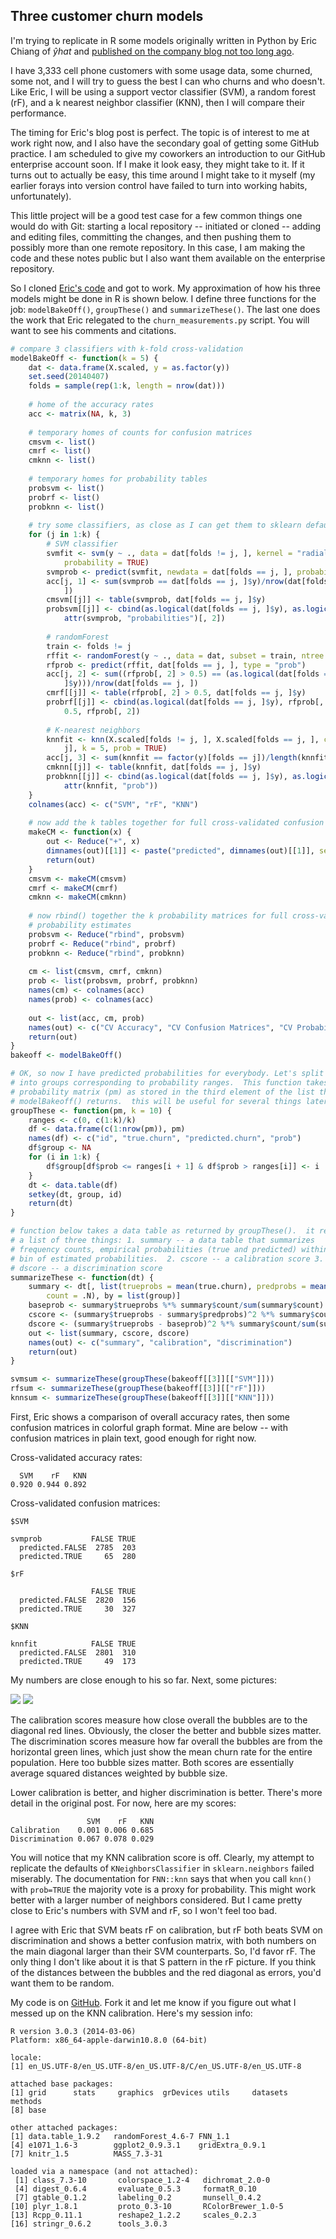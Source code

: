 ## Three customer churn models










I'm trying to replicate in R some models originally written in Python by Eric Chiang of $\hat{y}hat$ and [published on the company blog not too long ago](http://blog.yhathq.com/posts/predicting-customer-churn-with-sklearn.html).

I have 3,333 cell phone customers with some usage data, some churned, some not, and I will try to guess the best I can who churns and who doesn't. Like Eric, I will be using a support vector classifier (SVM), a random forest (rF), and a k nearest neighbor classifier (KNN), then I will compare their performance.

The timing for Eric's blog post is perfect. The topic is of interest to me at work right now, and I also have the secondary goal of getting some GitHub practice. I am scheduled to give my coworkers an introduction to our GitHub enterprise account soon. If I make it look easy, they might take to it. If it turns out to actually be easy, this time around I might take to it myself (my earlier forays into version control have failed to turn into working habits, unfortunately). 

This little project will be a good test case for a few common things one would do with Git: starting a local repository -- initiated or cloned -- adding and editing files, committing the changes, and then pushing them to possibly more than one remote repository. In this case, I am making the code and these notes public but I also want them available on the enterprise repository.

So I cloned [Eric's code](https://github.com/EricChiang/churn) and got to work. My approximation of how his three models might be done in R is shown below. I define three functions for the job: `modelBakeOff()`, `groupThese()` and `summarizeThese()`. The last one does the work that Eric relegated to the `churn_measurements.py` script. You will want to see his comments and citations.



```r
# compare 3 classifiers with k-fold cross-validation
modelBakeOff <- function(k = 5) {
    dat <- data.frame(X.scaled, y = as.factor(y))
    set.seed(20140407)
    folds = sample(rep(1:k, length = nrow(dat)))
    
    # home of the accuracy rates
    acc <- matrix(NA, k, 3)
    
    # temporary homes of counts for confusion matrices
    cmsvm <- list()
    cmrf <- list()
    cmknn <- list()
    
    # temporary homes for probability tables
    probsvm <- list()
    probrf <- list()
    probknn <- list()
    
    # try some classifiers, as close as I can get them to sklearn defaults
    for (j in 1:k) {
        # SVM classifier
        svmfit <- svm(y ~ ., data = dat[folds != j, ], kernel = "radial", scale = FALSE, 
            probability = TRUE)
        svmprob <- predict(svmfit, newdata = dat[folds == j, ], probability = TRUE)
        acc[j, 1] <- sum(svmprob == dat[folds == j, ]$y)/nrow(dat[folds == j, 
            ])
        cmsvm[[j]] <- table(svmprob, dat[folds == j, ]$y)
        probsvm[[j]] <- cbind(as.logical(dat[folds == j, ]$y), as.logical(svmprob), 
            attr(svmprob, "probabilities")[, 2])
        
        # randomForest
        train <- folds != j
        rffit <- randomForest(y ~ ., data = dat, subset = train, ntree = 10)
        rfprob <- predict(rffit, dat[folds == j, ], type = "prob")
        acc[j, 2] <- sum((rfprob[, 2] > 0.5) == (as.logical(dat[folds == j, 
            ]$y)))/nrow(dat[folds == j, ])
        cmrf[[j]] <- table(rfprob[, 2] > 0.5, dat[folds == j, ]$y)
        probrf[[j]] <- cbind(as.logical(dat[folds == j, ]$y), rfprob[, 2] > 
            0.5, rfprob[, 2])
        
        # K-nearest neighbors
        knnfit <- knn(X.scaled[folds != j, ], X.scaled[folds == j, ], cl = factor(y)[folds != 
            j], k = 5, prob = TRUE)
        acc[j, 3] <- sum(knnfit == factor(y)[folds == j])/length(knnfit)
        cmknn[[j]] <- table(knnfit, dat[folds == j, ]$y)
        probknn[[j]] <- cbind(as.logical(dat[folds == j, ]$y), as.logical(knnfit), 
            attr(knnfit, "prob"))
    }
    colnames(acc) <- c("SVM", "rF", "KNN")
    
    # now add the k tables together for full cross-validated confusion matrices
    makeCM <- function(x) {
        out <- Reduce("+", x)
        dimnames(out)[[1]] <- paste("predicted", dimnames(out)[[1]], sep = ".")
        return(out)
    }
    cmsvm <- makeCM(cmsvm)
    cmrf <- makeCM(cmrf)
    cmknn <- makeCM(cmknn)
    
    # now rbind() together the k probability matrices for full cross-validated
    # probability estimates
    probsvm <- Reduce("rbind", probsvm)
    probrf <- Reduce("rbind", probrf)
    probknn <- Reduce("rbind", probknn)
    
    cm <- list(cmsvm, cmrf, cmknn)
    prob <- list(probsvm, probrf, probknn)
    names(cm) <- colnames(acc)
    names(prob) <- colnames(acc)
    
    out <- list(acc, cm, prob)
    names(out) <- c("CV Accuracy", "CV Confusion Matrices", "CV Probabilities")
    return(out)
}
bakeoff <- modelBakeOff()

# OK, so now I have predicted probabilities for everybody. Let's split data
# into groups corresponding to probability ranges.  This function takes a
# probability matrix (pm) as stored in the third element of the list that
# modelBakeoff() returns.  this will be useful for several things later:
groupThese <- function(pm, k = 10) {
    ranges <- c(0, c(1:k)/k)
    df <- data.frame(c(1:nrow(pm)), pm)
    names(df) <- c("id", "true.churn", "predicted.churn", "prob")
    df$group <- NA
    for (i in 1:k) {
        df$group[df$prob <= ranges[i + 1] & df$prob > ranges[i]] <- i
    }
    dt <- data.table(df)
    setkey(dt, group, id)
    return(dt)
}

# function below takes a data table as returned by groupThese().  it returns
# a list of three things: 1. summary -- a data table that summarizes
# frequency counts, empirical probabilities (true and predicted) within each
# bin of estimated probabilities.  2. cscore -- a calibration score 3.
# dscore -- a discrimination score
summarizeThese <- function(dt) {
    summary <- dt[, list(trueprobs = mean(true.churn), predprobs = mean(prob), 
        count = .N), by = list(group)]
    baseprob <- summary$trueprobs %*% summary$count/sum(summary$count)
    cscore <- (summary$trueprobs - summary$predprobs)^2 %*% summary$count/sum(summary$count)
    dscore <- (summary$trueprobs - baseprob)^2 %*% summary$count/sum(summary$count)
    out <- list(summary, cscore, dscore)
    names(out) <- c("summary", "calibration", "discrimination")
    return(out)
}

svmsum <- summarizeThese(groupThese(bakeoff[[3]][["SVM"]]))
rfsum <- summarizeThese(groupThese(bakeoff[[3]][["rF"]]))
knnsum <- summarizeThese(groupThese(bakeoff[[3]][["KNN"]]))
```


First, Eric shows a comparison of overall accuracy rates, then some confusion matrices in colorful graph format. Mine are below -- with confusion matrices in plain text, good enough for right now.

Cross-validated accuracy rates:

```
  SVM    rF   KNN 
0.920 0.944 0.892 
```


Cross-validated confusion matrices:

```
$SVM
                 
svmprob           FALSE TRUE
  predicted.FALSE  2785  203
  predicted.TRUE     65  280

$rF
                 
                  FALSE TRUE
  predicted.FALSE  2820  156
  predicted.TRUE     30  327

$KNN
                 
knnfit            FALSE TRUE
  predicted.FALSE  2801  310
  predicted.TRUE     49  173
```


My numbers are close enough to his so far. Next, some pictures:




![](figure/pics1.png) ![](figure/pics2.png) 


The calibration scores measure how close overall the bubbles are to the diagonal red lines. Obviously, the closer the better and bubble sizes matter. The discrimination scores measure how far overall the bubbles are from the horizontal green lines, which just show the mean churn rate for the entire population. Here too bubble sizes matter. Both scores are essentially average squared distances weighted by bubble size.

Lower calibration is better, and higher discrimination is better. There's more detail in the original post. For now, here are my scores:


```
                 SVM    rF   KNN
Calibration    0.001 0.006 0.685
Discrimination 0.067 0.078 0.029
```


You will notice that my KNN calibration score is off. Clearly, my attempt to replicate the defaults of `KNeighborsClassifier` in `sklearn.neighbors` failed miserably. The documentation for `FNN::knn` says that when you call `knn()` with `prob=TRUE` the majority vote is a proxy for probability. This might work better with a larger number of neighbors considered. But I came pretty close to Eric's numbers with SVM and rF, so I won't feel too bad. 

I agree with Eric that SVM beats rF on calibration, but rF both beats SVM on discrimination and shows a better confusion matrix, with both numbers on the main diagonal larger than their SVM counterparts. So, I'd favor rF. The only thing I don't like about it is that S pattern in the rF picture. If you think of the distances between the bubbles and the red diagonal as errors, you'd want them to be random. 

My code is on [GitHub](https://github.com/ghuiber/churn/tree/Rversion). Fork it and let me know if you figure out what I messed up on the KNN calibration. Here's my session info:


```
R version 3.0.3 (2014-03-06)
Platform: x86_64-apple-darwin10.8.0 (64-bit)

locale:
[1] en_US.UTF-8/en_US.UTF-8/en_US.UTF-8/C/en_US.UTF-8/en_US.UTF-8

attached base packages:
[1] grid      stats     graphics  grDevices utils     datasets  methods  
[8] base     

other attached packages:
[1] data.table_1.9.2   randomForest_4.6-7 FNN_1.1           
[4] e1071_1.6-3        ggplot2_0.9.3.1    gridExtra_0.9.1   
[7] knitr_1.5          MASS_7.3-31       

loaded via a namespace (and not attached):
 [1] class_7.3-10       colorspace_1.2-4   dichromat_2.0-0   
 [4] digest_0.6.4       evaluate_0.5.3     formatR_0.10      
 [7] gtable_0.1.2       labeling_0.2       munsell_0.4.2     
[10] plyr_1.8.1         proto_0.3-10       RColorBrewer_1.0-5
[13] Rcpp_0.11.1        reshape2_1.2.2     scales_0.2.3      
[16] stringr_0.6.2      tools_3.0.3       
```

